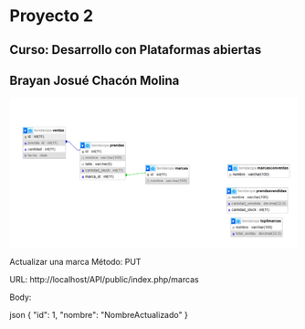 <h1>Proyecto 2</h1>
<h2>Curso: Desarrollo con Plataformas abiertas</h2> 
<h2>Brayan Josué Chacón Molina</h2>

<img src="Diagrama.png" alt="Logo" class="logo">

Actualizar una marca
Método: PUT

URL: http://localhost/API/public/index.php/marcas

Body:

json
{
  "id": 1,
  "nombre": "NombreActualizado"
}
